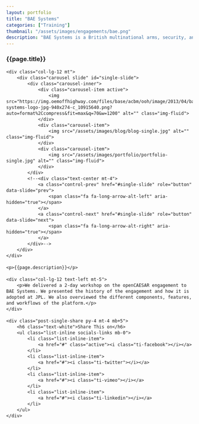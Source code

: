 ```yaml
---
layout: portfolio
title: "BAE Systems"
categories: ["Training"]
thumbnail: "/assets/images/engagements/bae.png"
description: "BAE Systems is a British multinational arms, security, and aerospace company"
---
```

<div class="col-lg-8 text-center">
	<h3 class="mb-3 mt">{{page.title}}</h3>

	<div class="col-lg-12 mt">
		<div class="carousel slide" id="single-slide">
			<div class="carousel-inner">
				<div class="carousel-item active">
					<img src="https://img.oemoffhighway.com/files/base/acbm/ooh/image/2013/04/bae-systems-logo-jpg-940x274-c_10915640.png?auto=format%2Ccompress&fit=max&q=70&w=1200" alt="" class="img-fluid">
				</div>
				<div class="carousel-item">
					<img src="/assets/images/blog/blog-single.jpg" alt="" class="img-fluid">
				</div>
				<div class="carousel-item">
					<img src="/assets/images/portfolio/portfolio-single.jpg" alt="" class="img-fluid">
				</div>
			</div>
			<!--<div class="text-center mt-4">
				<a class="control-prev" href="#single-slide" role="button" data-slide="prev">
					<span class="fa fa-long-arrow-alt-left" aria-hidden="true"></span>
				</a>
				<a class="control-next" href="#single-slide" role="button" data-slide="next">
					<span class="fa fa-long-arrow-alt-right" aria-hidden="true"></span>
				</a>
			</div>-->
		</div>
	</div>

	<p>{{page.description}}</p>

	<div class="col-lg-12 text-left mt-5">
		<p>We delivered a 2-day workshop on the openCAESAR engagement to BAE Systems. We presented the history of the engagement and how it is adopted at JPL. We also overviewed the different components, features, and workflows of the platform.</p>
	</div>

	<div class="post-single-share py-4 mt-4 mb+5">
		<h6 class="text-white">Share This on</h6>
		<ul class="list-inline socials-links mb-0">
			<li class="list-inline-item">
				<a href="#" class="active"><i class="ti-facebook"></i></a>
			</li>
			<li class="list-inline-item">
				<a href="#"><i class="ti-twitter"></i></a>
			</li>
			<li class="list-inline-item">
				<a href="#"><i class="ti-vimeo"></i></a>
			</li>
			<li class="list-inline-item">
				<a href="#"><i class="ti-linkedin"></i></a>
			</li>
		</ul>
	</div>
</div>
